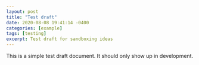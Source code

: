 ```yaml
---
layout: post
title: "Test draft"
date: 2020-08-08 19:41:14 -0400
categories: [example]
tags: [testing]
excerpt: Test draft for sandboxing ideas
---
```


This is a simple test draft document. It should only show up in development.
